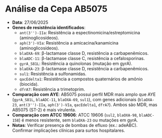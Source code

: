 # Análise da Cepa AB5075
- **Data**: 27/06/2025
- **Genes de resistência identificados**:
  - `ant(3'')-IIa`: Resistência a espectinomicina/estreptomicina (aminoglicosídeos).
  - `aph(3')-VIa`: Resistência a amicacina/kanamicina (aminoglicosídeos).
  - `blaOXA-69`: β-lactamase classe D, resistência a carbapenêmicos.
  - `blaADC-11`: β-lactamase classe C, resistência a cefalosporinas.
  - `gyrA_S81L`: Resistência a quinolonas (mutação em gyrA).
  - `blaOXA-23`: β-lactamase classe D, resistência a carbapenêmicos.
  - `sul1`: Resistência a sulfonamidas.
  - `qacEdelta1`: Resistência a compostos quaternários de amônio (biocida).
  - `dfrA7`: Resistência a trimetoprim.
- **Comparação com AYE**: AB5075 possui perfil MDR mais amplo que AYE (`gyrA_S81L`, `blaADC-11`, `blaOXA-69`, `sul1`), com genes adicionais (`blaOXA-23`, `ant(3'')-IIa`, `aph(3')-VIa`, `qacEdelta1`, `dfrA7`). Ambos são MDR, mas AB5075 (ST-2) é mais virulenta.
- **Comparação com ATCC 19606**: ATCC 19606 (`sul2`, `blaOXA-98`, `blaADC-158`) é menos resistente, sem `blaOXA-23` ou mutações em gyrA.
- **Notas**: Verificar presença de bombas de efluxo (ex.: adeABC). Confirmar implicações clínicas para surtos hospitalares.
